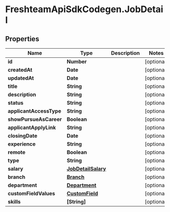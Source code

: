 # FreshteamApiSdkCodegen.JobDetail

## Properties

| Name                    | Type                                      | Description | Notes      |
| ----------------------- | ----------------------------------------- | ----------- | ---------- |
| **id**                  | **Number**                                |             | [optional] |
| **createdAt**           | **Date**                                  |             | [optional] |
| **updatedAt**           | **Date**                                  |             | [optional] |
| **title**               | **String**                                |             | [optional] |
| **description**         | **String**                                |             | [optional] |
| **status**              | **String**                                |             | [optional] |
| **applicantAccessType** | **String**                                |             | [optional] |
| **showPursueAsCareer**  | **Boolean**                               |             | [optional] |
| **applicantApplyLink**  | **String**                                |             | [optional] |
| **closingDate**         | **Date**                                  |             | [optional] |
| **experience**          | **String**                                |             | [optional] |
| **remote**              | **Boolean**                               |             | [optional] |
| **type**                | **String**                                |             | [optional] |
| **salary**              | [**JobDetailSalary**](JobDetailSalary.md) |             | [optional] |
| **branch**              | [**Branch**](Branch.md)                   |             | [optional] |
| **department**          | [**Department**](Department.md)           |             | [optional] |
| **customFieldValues**   | [**CustomField**](CustomField.md)         |             | [optional] |
| **skills**              | **[String]**                              |             | [optional] |
